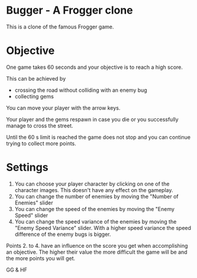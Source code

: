 Bugger - A Frogger clone
===============================

This is a clone of the famous Frogger game.

Objective
===

One game takes 60 seconds and your objective is to reach a high score.

This can be achieved by

- crossing the road without colliding with an enemy bug
- collecting gems

You can move your player with the arrow keys.

Your player and the gems respawn in case you die or you successfully manage to cross the street.

Until the 60 s limit is reached the game does not stop and you can continue trying to collect more points.

Settings
===

1. You can choose your player character by clicking on one of the character images. This doesn't have any effect on the gameplay.
2. You can change the number of enemies by moving the "Number of Enemies" slider
3. You can change the speed of the enemies by moving the "Enemy Speed" slider
4. You can change the speed variance of the enemies by moving the "Enemy Speed Variance" slider. With a higher speed variance the speed difference of the enemy bugs is bigger.

 Points 2. to 4. have an influence on the score you get when accomplishing an objective. The higher their value the more difficult the game will be and the more points you will get.

GG & HF


